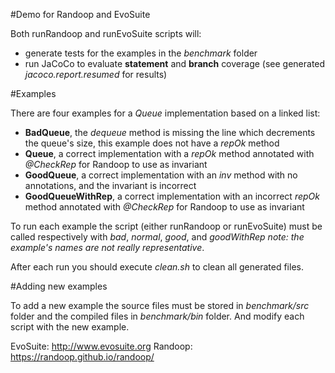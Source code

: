 #Demo for Randoop and EvoSuite

Both runRandoop and runEvoSuite scripts will:

 - generate tests for the examples in the *benchmark* folder
 - run JaCoCo to evaluate **statement** and **branch** coverage (see generated *jacoco.report.resumed* for results)

#Examples

There are four examples for a *Queue* implementation based on a linked list:

 - **BadQueue**, the *dequeue* method is missing the line which decrements the queue's size, this example does not have a *repOk* method
 - **Queue**, a correct implementation with a *repOk* method annotated with *@CheckRep* for Randoop to use as invariant
 - **GoodQueue**, a correct implementation with an *inv* method with no annotations, and the invariant is incorrect
 - **GoodQueueWithRep**, a correct implementation with an incorrect *repOk* method annotated with *@CheckRep* for Randoop to use as invariant

To run each example the script (either runRandoop or runEvoSuite) must be called respectively with *bad*, *normal*, *good*, and *goodWithRep*
*note: the example's names are not really representative*.

After each run you should execute *clean.sh* to clean all generated files.

#Adding new examples

To add a new example the source files must be stored in *benchmark/src* folder and the
compiled files in *benchmark/bin* folder. And modify each script with the new example.

EvoSuite: http://www.evosuite.org 
Randoop: https://randoop.github.io/randoop/
